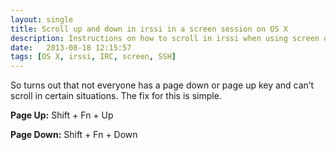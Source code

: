 ```yaml
---
layout: single
title: Scroll up and down in irssi in a screen session on OS X
description: Instructions on how to scroll in irssi when using screen on OS X
date:   2013-08-18 12:15:57
tags: [OS X, irssi, IRC, screen, SSH]
---
```


So turns out that not everyone has a page down or page up key and can’t scroll in certain situations. The fix for this is simple. 

**Page Up:** Shift + Fn + Up

**Page Down:** Shift + Fn + Down
